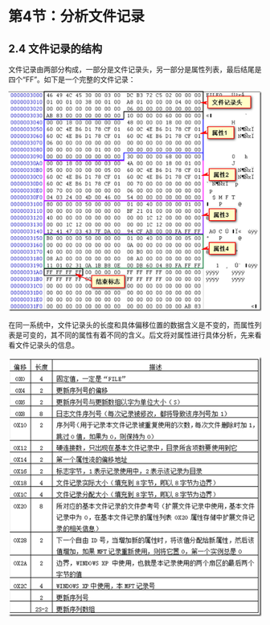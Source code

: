 # 第4节：分析文件记录

## 2.4  文件记录的结构 

文件记录由两部分构成，一部分是文件记录头，另一部分是属性列表，最后结尾是四个“FF”。如下是一个完整的文件记录：

![2.4.1](..\IMG\2.4.1.png)

在同一系统中，文件记录头的长度和具体偏移位置的数据含义是不变的，而属性列表是可变的，其不同的属性有着不同的含义。后文将对属性进行具体分析，先来看看文件记录头的信息。

![2.4.2](..\IMG\2.4.2.png)

